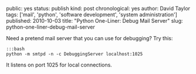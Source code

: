 public: yes
status: publish
kind: post
chronological: yes
author: David Taylor
tags: ['mail', 'python', 'software development', 'system administration']
published: 2010-10-03
title: "Python One-Liner: Debug Mail Server"
slug: python-one-liner-debug-mail-server

Need a pretend mail server that you can use for debugging? Try this:


    :::bash
    python -m smtpd -n -c DebuggingServer localhost:1025


It listens on port 1025 for local connections.
